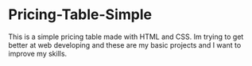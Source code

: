 # Pricing-Table-Simple
This is a simple pricing table made with HTML and CSS.
Im trying to get better at web developing and these are my basic projects and I want to improve my skills.
